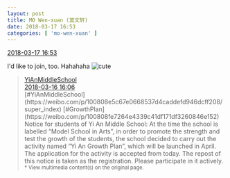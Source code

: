 ```yaml
---
layout: post
title: MO Wen-xuan (莫文轩)
date: 2018-03-17 16:53
categories: [ 'mo-wen-xuan' ]
---
```


<div class="weibo-info">
  <a href="https://weibo.com/6505418468/G7NWQ6Ulo">2018-03-17 16:53</a>
</div>

I'd like to join, too. Hahahaha ![cute](https://img.t.sinajs.cn/t4/appstyle/expression/ext/normal/14/tza_org.gif)

<!-- more -->

> <div class="weibo-post-name">
>   <a href="https://weibo.com/yianschool">YiAnMiddleSchool</a>
> </div>
> <div class="weibo-info">
>   <a href="https://weibo.com/6074218720/G7EdaaKf1">2018-03-16 16:06</a>
> </div>
> [#YiAnMiddleSchool](https://weibo.com/p/100808e5c67e0668537d4caddefd946dcff208/super_index) [#GrowthPlan](https://weibo.com/p/100808fe7264e4339c41df171df3260846e152)  
> Notice for students of Yi An Middle School:  
> At the time the school is labelled “Model School in Arts”, in order to promote the strength and test the growth of the students, the school decided to carry out the activity named “Yi An Growth Plan”, which will be launched in April. The application for the activity is accepted from today. The repost of this notice is taken as the registration. Please participate in it actively.  
> <small>* View multimedia content(s) on the original page.</small>
